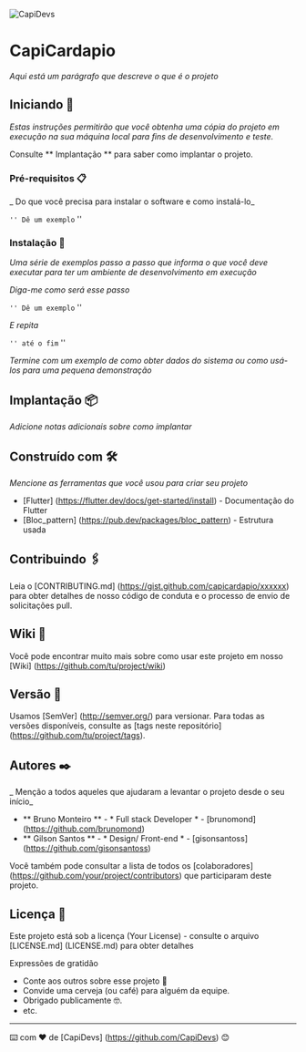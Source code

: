 ![CapiDevs](https://github.com/brunomond/CapiCardapio/blob/master/images/brand_devs.png)
 
# CapiCardapio

_Aqui está um parágrafo que descreve o que é o projeto_

## Iniciando 🚀

_Estas instruções permitirão que você obtenha uma cópia do projeto em execução na sua máquina local para fins de desenvolvimento e teste._

Consulte ** Implantação ** para saber como implantar o projeto.


### Pré-requisitos 📋

_ Do que você precisa para instalar o software e como instalá-lo_

`` ''
Dê um exemplo
`` ''

### Instalação 🔧

_Uma série de exemplos passo a passo que informa o que você deve executar para ter um ambiente de desenvolvimento em execução_

_Diga-me como será esse passo_

`` ''
Dê um exemplo
`` ''

_E repita_

`` ''
até o fim
`` ''

_Termine com um exemplo de como obter dados do sistema ou como usá-los para uma pequena demonstração_


## Implantação 📦

_Adicione notas adicionais sobre como implantar_

## Construído com 🛠️

_Mencione as ferramentas que você usou para criar seu projeto_

* [Flutter] (https://flutter.dev/docs/get-started/install) - Documentação do Flutter
* [Bloc_pattern] (https://pub.dev/packages/bloc_pattern) - Estrutura usada

## Contribuindo 🖇️

Leia o [CONTRIBUTING.md] (https://gist.github.com/capicardapio/xxxxxx) para obter detalhes de nosso código de conduta e o processo de envio de solicitações pull.

## Wiki 📖

Você pode encontrar muito mais sobre como usar este projeto em nosso [Wiki] (https://github.com/tu/project/wiki)

## Versão 📌

Usamos [SemVer] (http://semver.org/) para versionar. Para todas as versões disponíveis, consulte as [tags neste repositório] (https://github.com/tu/project/tags).

## Autores ✒️

_ Menção a todos aqueles que ajudaram a levantar o projeto desde o seu início_

* ** Bruno Monteiro ** - * Full stack Developer * - [brunomond] (https://github.com/brunomond)
* ** Gilson Santos ** - * Design/ Front-end * - [gisonsantoss] (https://github.com/gisonsantoss)

Você também pode consultar a lista de todos os [colaboradores] (https://github.com/your/project/contributors) que participaram deste projeto. 

## Licença 📄

Este projeto está sob a licença (Your License) - consulte o arquivo [LICENSE.md] (LICENSE.md) para obter detalhes

Expressões de gratidão

* Conte aos outros sobre esse projeto 📢
* Convide uma cerveja (ou café) para alguém da equipe. 
* Obrigado publicamente 🤓.
* etc.



---
⌨️ com ❤️ de [CapiDevs] (https://github.com/CapiDevs) 😊
